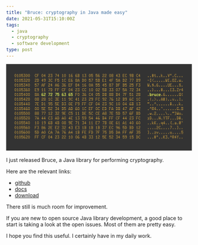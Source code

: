 ```yaml
---
title: "Bruce: cryptography in Java made easy"
date: 2021-05-31T15:10:00Z
tags:
  - java
  - cryptography
  - software development
type: post
---
```


![Bruce logo](../images/posts/bruce-logo.png)

I just released Bruce, a Java library for performing cryptography.

Here are the relevant links:

- [github](https://github.com/mcaserta/bruce)
- [docs](https://bruce.mirkocaserta.com)
- [download](https://jitpack.io/#mcaserta/bruce)

There still is much room for improvement.

If you are new to open source Java library development, a good place to start is
taking a look at the open issues. Most of them are pretty easy.

I hope you find this useful. I certainly have in my daily work.
